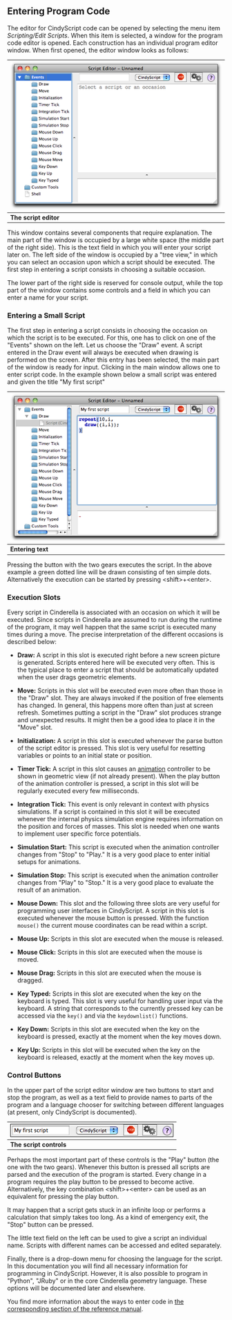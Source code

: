 ## Entering Program Code

The editor for CindyScript code can be opened by selecting the menu item *Scripting/Edit Scripts*.
When this item is selected, a window for the program code editor is opened.
Each construction has an individual program editor window.
When first opened, the editor window looks as follows:

| ![Image](img/EnterScript5.png) |
| ------------------------------ |
| **The script editor**          |

This window contains several components that require explanation.
The main part of the window is occupied by a large white space (the middle part of the right side).
This is the text field in which you will enter your script later on.
The left side of the window is occupied by a "tree view," in which you can select an occasion upon which a script should be executed.
The first step in entering a script consists in choosing a suitable occasion.

The lower part of the right side is reserved for console output, while the top part of the window contains some controls and a field in which you can enter a name for your script.

### Entering a Small Script

The first step in entering a script consists in choosing the occasion on which the script is to be executed.
For this, one has to click on one of the "Events" shown on the left.
Let us choose the "Draw" event.
A script entered in the Draw event will always be executed when drawing is performed on the screen.
After this entry has been selected, the main part of the window is ready for input.
Clicking in the main window allows one to enter script code.
In the example shown below a small script was entered and given the title "My first script"

| ![Image](img/EnterScript6.png) |
| ------------------------------ |
| **Entering text**              |

Pressing the button with the two gears executes the script.
In the above example a green dotted line will be drawn consisting of ten simple dots.
Alternatively the execution can be started by pressing &lt;shift&gt;+&lt;enter&gt;.

### Execution Slots

Every script in Cinderella is associated with an occasion on which it will be executed.
Since scripts in Cinderella are assumed to run during the runtime of the program, it may well happen that the same script is executed many times during a move.
The precise interpretation of the different occasions is described below:

*  **Draw:**
A script in this slot is executed right before a new screen picture is generated.
Scripts entered here will be executed very often.
This is the typical place to enter a script that should be automatically updated when the user drags geometric elements.

* **Move:**
Scripts in this slot will be executed even more often than those in the "Draw" slot.
They are always invoked if the position of free elements has changed.
In general, this happens more often than just at screen refresh.
Sometimes putting a script in the "Draw" slot produces strange and unexpected results.
It might then be a good idea to place it in the "Move" slot.

* **Initialization:**
A script in this slot is executed whenever the parse button of the script editor is pressed.
This slot is very useful for resetting variables or points to an initial state or position.

* **Timer Tick:**
A script in this slot causes an [animation](Animation) controller to be shown in geometric view (if not already present).
When the play button of the animation controller is pressed, a script in this slot will be regularly executed every few milliseconds.

* **Integration Tick:**
This event is only relevant in context with physics simulations.
If a script is contained in this slot it will be executed whenever the internal physics simulation engine requires information on the position and forces of masses.
This slot is needed when one wants to implement user specific force potentials.

* **Simulation Start:**
This script is executed when the animation controller changes from "Stop" to "Play." It is a very good place to enter initial setups for animations.

* **Simulation Stop:**
This script is executed when the animation controller changes from "Play" to "Stop." It is a very good place to evaluate the result of an animation.

* **Mouse Down:**
This slot and the following three slots are very useful for programming user interfaces in CindyScript.
A script in this slot is executed whenever the mouse button is pressed.
With the function `mouse()` the current mouse coordinates can be read within a script.

* **Mouse Up:**
Scripts in this slot are executed when the mouse is released.

* **Mouse Click:**
Scripts in this slot are executed when the mouse is moved.

* **Mouse Drag:**
Scripts in this slot are executed when the mouse is dragged.

* **Key Typed:**
Scripts in this slot are executed when the key on the keyboard is typed.
This slot is very useful for handling user input via the keyboard.
A string that corresponds to the currently pressed key can be accessed via the `key()` and via the `keydownlist()` functions.

* **Key Down:**
Scripts in this slot are executed when the key on the keyboard is pressed, exactly at the moment when the key moves down.

* **Key Up:**
Scripts in this slot will be executed when the key on the keyboard is released, exactly at the moment when the key moves up.

###  Control Buttons

In the upper part of the script editor window are two buttons to start and stop the program, as well as a text field to provide names to parts of the program and a language chooser for switching between different languages (at present, only CindyScript is documented).

| ![Image](img/EnterScript7.png) |
| ------------------------------ |
| **The script controls**        |

Perhaps the most important part of these controls is the "Play" button (the one with the two gears).
Whenever this button is pressed all scripts are parsed and the execution of the program is started.
Every change in a program requires the play button to be pressed to become active.
Alternatively, the key combination &lt;shift&gt;+&lt;enter&gt; can be used as an equivalent for pressing the play button.

It may happen that a script gets stuck in an infinite loop or performs a calculation that simply takes too long.
As a kind of emergency exit, the "Stop" button can be pressed.

The little text field on the left can be used to give a script an individual name.
Scripts with different names can be accessed and edited separately.

Finally, there is a drop-down menu for choosing the language for the script.
In this documentation you will find all necessary information for programming in CindyScript.
However, it is also possible to program in "Python", "JRuby" or in the core Cinderella geometry language.
These options will be documented later and elsewhere.

You find more information about the ways to enter code in [the corresponding section of the reference manual](The_CindyScript_Editor).
